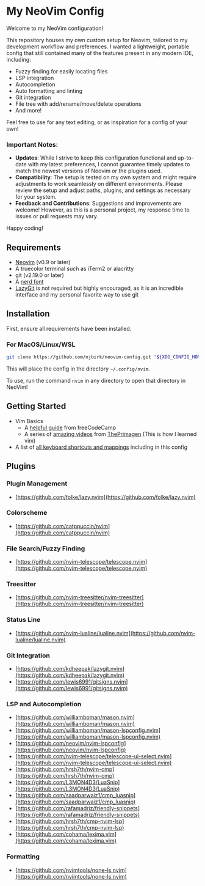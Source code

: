 
# My NeoVim Config

Welcome to my NeoVim configuration! 

This repository houses my own custom setup for Neovim, tailored to my development workflow and preferences. I wanted a lightweight, portable config that still contained many of the 
features present in any modern IDE, including:
- Fuzzy finding for easily locating files
- LSP integration
- Autocompletion
- Auto formatting and linting
- Git integration
- File tree with add/rename/move/delete operations
- And more!

Feel free to use for any text editing, or as inspiration for a config of your own!

### Important Notes:

- **Updates**: While I strive to keep this configuration functional and up-to-date with my latest preferences, I cannot guarantee timely updates to match the newest versions of Neovim or the plugins used.
- **Compatibility**: The setup is tested on my own system and might require adjustments to work seamlessly on different environments. Please review the setup and adjust paths, plugins, and settings as necessary for your system.
- **Feedback and Contributions**: Suggestions and improvements are welcome! However, as this is a personal project, my response time to issues or pull requests may vary.

Happy coding!

## Requirements

- [Neovim](https://github.com/neovim/neovim) (v0.9 or later)
- A truecolor terminal such as iTerm2 or alacritty
- git (v2.19.0 or later)
- A [nerd font](https://www.nerdfonts.com)
- [LazyGit](https://github.com/jesseduffield/lazygit) is not required but highly encouraged, as it is an incredible interface and my personal favorite way to use git

## Installation

First, ensure all requirements have been installed.

### For MacOS/Linux/WSL
```sh
git clone https://github.com/njbirk/neovim-config.git "${XDG_CONFIG_HOME:-$HOME/.config}"/nvim
```

This will place the config in the directory `~/.config/nvim`.

To use, run the command `nvim` in any directory to open that directory in NeoVim!

## Getting Started

- Vim Basics
    - A [helpful guide](https://www.freecodecamp.org/news/vim-beginners-guide/) from freeCodeCamp
    - A series of [amazing videos](https://www.youtube.com/watch?v=X6AR2RMB5tE&list=PLm323Lc7iSW_wuxqmKx_xxNtJC_hJbQ7R) from [ThePrimagen](https://github.com/ThePrimeagen) (This is how I learned vim)
- A list of [all keyboard shortcuts and mappings](docs/keymaps.md) including in this config

## Plugins

### Plugin Management

- [https://github.com/folke/lazy.nvim](https://github.com/folke/lazy.nvim)

### Colorscheme

- [https://github.com/catppuccin/nvim](https://github.com/catppuccin/nvim)

### File Search/Fuzzy Finding

- [https://github.com/nvim-telescope/telescope.nvim](https://github.com/nvim-telescope/telescope.nvim)

### Treesitter

- [https://github.com/nvim-treesitter/nvim-treesitter](https://github.com/nvim-treesitter/nvim-treesitter)

### Status Line

- [https://github.com/nvim-lualine/lualine.nvim](https://github.com/nvim-lualine/lualine.nvim)

### Git Integration

- [https://github.com/kdheepak/lazygit.nvim](https://github.com/kdheepak/lazygit.nvim)
- [https://github.com/lewis6991/gitsigns.nvim](https://github.com/lewis6991/gitsigns.nvim)

### LSP and Autocompletion

- [https://github.com/williamboman/mason.nvim](https://github.com/williamboman/mason.nvim)
- [https://github.com/williamboman/mason-lspconfig.nvim](https://github.com/williamboman/mason-lspconfig.nvim)
- [https://github.com/neovim/nvim-lspconfig](https://github.com/neovim/nvim-lspconfig)
- [https://github.com/nvim-telescope/telescope-ui-select.nvim](https://github.com/nvim-telescope/telescope-ui-select.nvim)
- [https://github.com/hrsh7th/nvim-cmp](https://github.com/hrsh7th/nvim-cmp)
- [https://github.com/L3MON4D3/LuaSnip](https://github.com/L3MON4D3/LuaSnip)
- [https://github.com/saadparwaiz1/cmp_luasnip](https://github.com/saadparwaiz1/cmp_luasnip)
- [https://github.com/rafamadriz/friendly-snippets](https://github.com/rafamadriz/friendly-snippets)
- [https://github.com/hrsh7th/cmp-nvim-lsp](https://github.com/hrsh7th/cmp-nvim-lsp)
- [https://github.com/cohama/lexima.vim](https://github.com/cohama/lexima.vim)

### Formatting

- [https://github.com/nvimtools/none-ls.nvim](https://github.com/nvimtools/none-ls.nvim)

